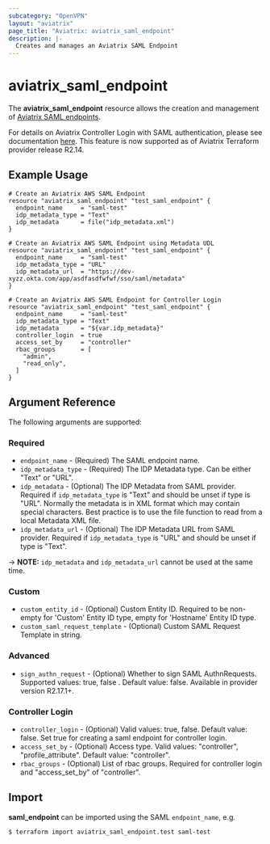 ```yaml
---
subcategory: "OpenVPN"
layout: "aviatrix"
page_title: "Aviatrix: aviatrix_saml_endpoint"
description: |-
  Creates and manages an Aviatrix SAML Endpoint
---
```


# aviatrix_saml_endpoint

The **aviatrix_saml_endpoint** resource allows the creation and management of [Aviatrix SAML endpoints](https://docs.aviatrix.com/HowTos/VPN_SAML.html).

For details on Aviatrix Controller Login with SAML authentication, please see documentation [here](https://docs.aviatrix.com/HowTos/Controller_Login_SAML_Config.html). This feature is now supported as of Aviatrix Terraform provider release R2.14.

## Example Usage

```hcl
# Create an Aviatrix AWS SAML Endpoint
resource "aviatrix_saml_endpoint" "test_saml_endpoint" {
  endpoint_name     = "saml-test"
  idp_metadata_type = "Text"
  idp_metadata      = file("idp_metadata.xml")
}
```
```hcl
# Create an Aviatrix AWS SAML Endpoint using Metadata UDL
resource "aviatrix_saml_endpoint" "test_saml_endpoint" {
  endpoint_name     = "saml-test"
  idp_metadata_type = "URL"
  idp_metadata_url  = "https://dev-xyzz.okta.com/app/asdfasdfwfwf/sso/saml/metadata"
}
```
```hcl
# Create an Aviatrix AWS SAML Endpoint for Controller Login
resource "aviatrix_saml_endpoint" "test_saml_endpoint" {
  endpoint_name     = "saml-test"
  idp_metadata_type = "Text"
  idp_metadata      = "${var.idp_metadata}"
  controller_login  = true
  access_set_by     = "controller"
  rbac_groups       = [
    "admin",
    "read_only",
  ]
}
```

## Argument Reference

The following arguments are supported:

### Required
* `endpoint_name` - (Required) The SAML endpoint name.
* `idp_metadata_type` - (Required) The IDP Metadata type. Can be either "Text" or "URL".
* `idp_metadata` - (Optional) The IDP Metadata from SAML provider. Required if `idp_metadata_type` is "Text" and should be unset if type is "URL". Normally the metadata is in XML format which may contain special characters. Best practice is to use the file function to read from a local Metadata XML file.
* `idp_metadata_url` - (Optional) The IDP Metadata URL from SAML provider. Required if `idp_metadata_type` is "URL" and should be unset if type is "Text".

-> **NOTE:** `idp_metadata` and `idp_metadata_url` cannot be used at the same time.

### Custom
* `custom_entity_id` - (Optional) Custom Entity ID. Required to be non-empty for 'Custom' Entity ID type, empty for 'Hostname' Entity ID type.
* `custom_saml_request_template` - (Optional) Custom SAML Request Template in string.

### Advanced
* `sign_authn_request` - (Optional) Whether to sign SAML AuthnRequests. Supported values: true, false . Default value: false. Available in provider version R2.17.1+.

### Controller Login
* `controller_login` - (Optional) Valid values: true, false. Default value: false. Set true for creating a saml endpoint for controller login.
* `access_set_by` - (Optional) Access type. Valid values: "controller", "profile_attribute". Default value: "controller".
* `rbac_groups` - (Optional) List of rbac groups. Required for controller login and "access_set_by" of "controller".

## Import

**saml_endpoint** can be imported using the SAML `endpoint_name`, e.g.

```
$ terraform import aviatrix_saml_endpoint.test saml-test
```
